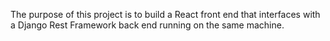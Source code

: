 The purpose of this project is to build a React front end that interfaces with a Django Rest Framework back end running on the same machine.